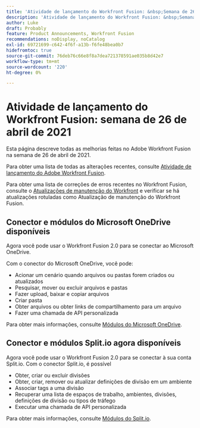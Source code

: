 ```yaml
---
title: 'Atividade de lançamento do Workfront Fusion: &nbsp;Semana de 26 de abril de 2021'
description: 'Atividade de lançamento do Workfront Fusion: &nbsp;Semana de 26 de abril de 2021'
author: Luke
draft: Probably
feature: Product Announcements, Workfront Fusion
recommendations: noDisplay, noCatalog
exl-id: 69721699-c642-4f6f-a13b-f6fe48bea0b7
hidefromtoc: true
source-git-commit: 76deb76c66e8f8a7dea721378591ae035b8d42e7
workflow-type: tm+mt
source-wordcount: '220'
ht-degree: 0%

---
```


# Atividade de lançamento do Workfront Fusion: semana de 26 de abril de 2021

Esta página descreve todas as melhorias feitas no Adobe Workfront Fusion na semana de 26 de abril de 2021.

Para obter uma lista de todas as alterações recentes, consulte [Atividade de lançamento do Adobe Workfront Fusion](../../../product-announcements/product-releases/fusion-release-activity/fusion-release-activity.md).

Para obter uma lista de correções de erros recentes no Workfront Fusion, consulte o [Atualizações de manutenção do Workfront](https://experienceleague.adobe.com/docs/workfront-known-issues/releases/current-updates.html) e verificar se há atualizações rotuladas como Atualização de manutenção do Workfront Fusion.

## Conector e módulos do Microsoft OneDrive disponíveis

Agora você pode usar o Workfront Fusion 2.0 para se conectar ao Microsoft OneDrive.

Com o conector do Microsoft OneDrive, você pode:

* Acionar um cenário quando arquivos ou pastas forem criados ou atualizados
* Pesquisar, mover ou excluir arquivos e pastas
* Fazer upload, baixar e copiar arquivos
* Criar pasta
* Obter arquivos ou obter links de compartilhamento para um arquivo
* Fazer uma chamada de API personalizada

Para obter mais informações, consulte [Módulos do Microsoft OneDrive](../../../workfront-fusion/apps-and-their-modules/microsoft-onedrive-modules.md).

## Conector e módulos Split.io agora disponíveis

Agora você pode usar o Workfront Fusion 2.0 para se conectar à sua conta Split.io. Com o conector Split.io, é possível

* Obter, criar ou excluir divisões
* Obter, criar, remover ou atualizar definições de divisão em um ambiente
* Associar tags a uma divisão
* Recuperar uma lista de espaços de trabalho, ambientes, divisões, definições de divisão ou tipos de tráfego
* Executar uma chamada de API personalizada

Para obter mais informações, consulte [Módulos do Split.io](../../../workfront-fusion/apps-and-their-modules/split-io-modules.md).
